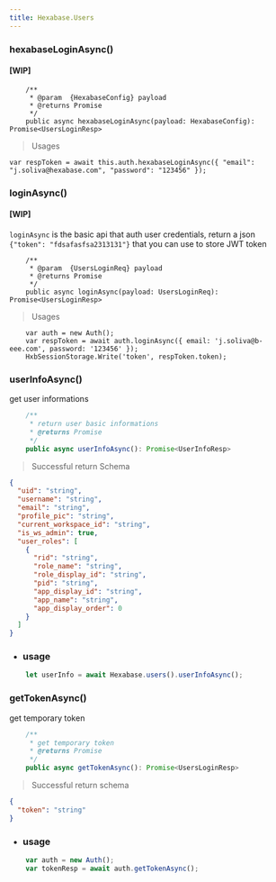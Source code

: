 ```yaml
---
title: Hexabase.Users
---
```


### hexabaseLoginAsync()
#### [WIP]
```tsx
    /**
     * @param  {HexabaseConfig} payload
     * @returns Promise
     */
    public async hexabaseLoginAsync(payload: HexabaseConfig): Promise<UsersLoginResp>
```
> Usages
```tsx
var respToken = await this.auth.hexabaseLoginAsync({ "email": "j.soliva@hexabase.com", "password": "123456" });
```

### loginAsync()
#### [WIP]
`loginAsync` is the basic api that auth user credentials, return a json `{"token": "fdsafasfsa2313131"}` that you can use to store JWT token
```tsx
    /**
     * @param  {UsersLoginReq} payload
     * @returns Promise
     */
    public async loginAsync(payload: UsersLoginReq): Promise<UsersLoginResp>
```
> Usages
```tsx
    var auth = new Auth();
    var respToken = await auth.loginAsync({ email: 'j.soliva@b-eee.com', password: '123456' });
    HxbSessionStorage.Write('token', respToken.token);
```

### userInfoAsync()

get user informations

```ts
    /**
     * return user basic informations
     * @returns Promise
     */
    public async userInfoAsync(): Promise<UserInfoResp>
```

> Successful return Schema 
```json
{
  "uid": "string",
  "username": "string",
  "email": "string",
  "profile_pic": "string",
  "current_workspace_id": "string",
  "is_ws_admin": true,
  "user_roles": [
    {
      "rid": "string",
      "role_name": "string",
      "role_display_id": "string",
      "pid": "string",
      "app_display_id": "string",
      "app_name": "string",
      "app_display_order": 0
    }
  ]
}
```

- ### usage
```ts
    let userInfo = await Hexabase.users().userInfoAsync();
```

### getTokenAsync()
get temporary token

```ts
    /**
     * get temporary token
     * @returns Promise
     */
    public async getTokenAsync(): Promise<UsersLoginResp>
```

> Successful return schema

```json
{
  "token": "string"
}
```


- ### usage
```ts
    var auth = new Auth();
    var tokenResp = await auth.getTokenAsync();
```
